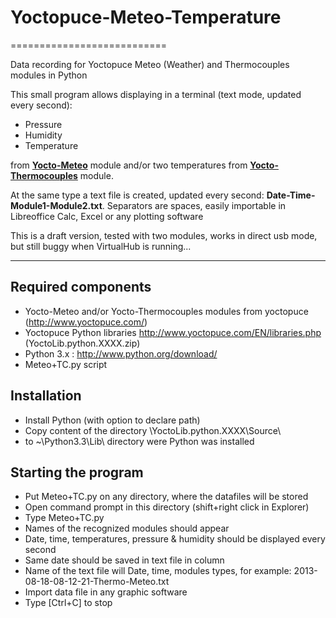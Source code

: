 # Yoctopuce-Meteo-Temperature
===========================

Data recording for Yoctopuce Meteo (Weather) and Thermocouples modules in Python 

This small program allows displaying in a terminal (text mode, updated every second):
* Pressure
* Humidity
* Temperature

from **[Yocto-Meteo](http://www.yoctopuce.com/EN/products/capteurs-usb/yocto-meteo)** module
and/or two temperatures from **[Yocto-Thermocouples](http://www.yoctopuce.com/EN/products/usb-sensors/yocto-thermocouple)** module.

At the same type a text file is created, updated every second: **Date-Time-Module1-Module2.txt**. 
Separators are spaces, easily importable in Libreoffice Calc, Excel or any plotting software

This is a draft version, tested with two modules, works in direct usb mode, but still buggy when VirtualHub is running...

***

## Required components

* Yocto-Meteo and/or Yocto-Thermocouples modules from yoctopuce (http://www.yoctopuce.com/)
* Yoctopuce Python libraries http://www.yoctopuce.com/EN/libraries.php (YoctoLib.python.XXXX.zip)
* Python 3.x : http://www.python.org/download/
* Meteo+TC.py script

## Installation

* Install Python (with option to declare path)
* Copy content of the directory \YoctoLib.python.XXXX\Source\
* to ~\Python3.3\Lib\ directory were Python was installed

## Starting the program 

* Put Meteo+TC.py on any directory, where the datafiles will be stored
* Open command prompt in this directory (shift+right click in Explorer)
* Type Meteo+TC.py
* Names of the recognized modules should appear
* Date, time, temperatures, pressure & humidity should be displayed every second
* Same date should be saved in text file in column 
* Name of the text file will Date, time, modules types,  for example: 2013-08-18-08-12-21-Thermo-Meteo.txt
* Import data file in any graphic software
* Type [Ctrl+C] to stop

